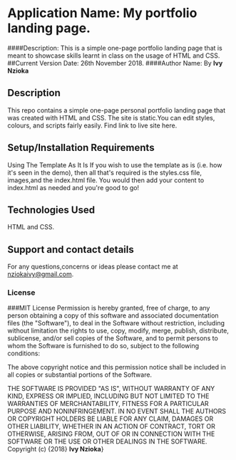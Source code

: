 # Application Name: My portfolio landing page.
####Description:
This is a simple one-page portfolio landing page that is meant to showcase skills learnt in class on the usage of HTML and CSS.
##Current Version Date:
26th November 2018.
####Author Name:
By **Ivy Nzioka**
## Description
This repo contains a simple one-page personal portfolio landing page that was created with HTML and CSS. The site is static.You can edit styles, colours, and scripts fairly easily.
Find link to live site here.
## Setup/Installation Requirements
Using The Template As It Is
If you wish to use the template as is (i.e. how it's seen in the demo), then all that's required is the styles.css file, images,and the index.html file. You would then add your content to index.html as needed and you're good to go!

## Technologies Used
HTML and CSS.
## Support and contact details
For any questions,concerns or ideas please contact me at nziokaivy@gmail.com.
### License
###MIT License
Permission is hereby granted, free of charge, to any person obtaining a copy
of this software and associated documentation files (the "Software"), to deal
in the Software without restriction, including without limitation the rights
to use, copy, modify, merge, publish, distribute, sublicense, and/or sell
copies of the Software, and to permit persons to whom the Software is
furnished to do so, subject to the following conditions:

The above copyright notice and this permission notice shall be included in all
copies or substantial portions of the Software.

THE SOFTWARE IS PROVIDED "AS IS", WITHOUT WARRANTY OF ANY KIND, EXPRESS OR
IMPLIED, INCLUDING BUT NOT LIMITED TO THE WARRANTIES OF MERCHANTABILITY,
FITNESS FOR A PARTICULAR PURPOSE AND NONINFRINGEMENT. IN NO EVENT SHALL THE
AUTHORS OR COPYRIGHT HOLDERS BE LIABLE FOR ANY CLAIM, DAMAGES OR OTHER
LIABILITY, WHETHER IN AN ACTION OF CONTRACT, TORT OR OTHERWISE, ARISING FROM,
OUT OF OR IN CONNECTION WITH THE SOFTWARE OR THE USE OR OTHER DEALINGS IN THE
SOFTWARE.
Copyright (c) {2018} **Ivy Nzioka**}
